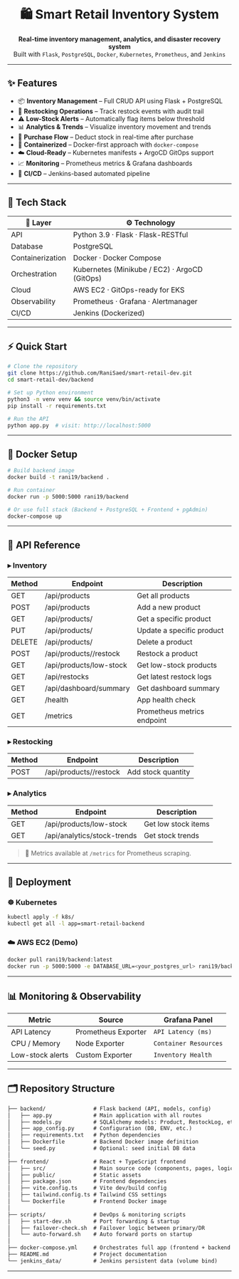 
<h1 align="center">🛍️ Smart Retail Inventory System</h1>

<p align="center">
  <strong>Real-time inventory management, analytics, and disaster recovery system</strong><br>
  Built with <code>Flask</code>, <code>PostgreSQL</code>, <code>Docker</code>, <code>Kubernetes</code>, <code>Prometheus</code>, and <code>Jenkins</code>
</p>

---

## ✨ Features

- 📦 <strong>Inventory Management</strong> – Full CRUD API using Flask + PostgreSQL
- 🔁 <strong>Restocking Operations</strong> – Track restock events with audit trail
- ⚠️ <strong>Low‑Stock Alerts</strong> – Automatically flag items below threshold
- 📊 <strong>Analytics & Trends</strong> – Visualize inventory movement and trends
- 🛒 <strong>Purchase Flow</strong> – Deduct stock in real-time after purchase
- 🐳 <strong>Containerized</strong> – Docker-first approach with `docker-compose`
- ☁️ <strong>Cloud‑Ready</strong> – Kubernetes manifests + ArgoCD GitOps support
- 📈 <strong>Monitoring</strong> – Prometheus metrics & Grafana dashboards
- 🚀 <strong>CI/CD</strong> – Jenkins-based automated pipeline

---

## 🧱 Tech Stack

| 🧩 Layer            | ⚙️ Technology                                      |
|--------------------|---------------------------------------------------|
| API                | Python 3.9 · Flask · Flask-RESTful               |
| Database           | PostgreSQL                                        |
| Containerization   | Docker · Docker Compose                          |
| Orchestration      | Kubernetes (Minikube / EC2) · ArgoCD (GitOps)    |
| Cloud              | AWS EC2 · GitOps-ready for EKS                   |
| Observability      | Prometheus · Grafana · Alertmanager              |
| CI/CD              | Jenkins (Dockerized)                             |

---

## ⚡ Quick Start

```bash
# Clone the repository
git clone https://github.com/RaniSaed/smart-retail-dev.git
cd smart-retail-dev/backend

# Set up Python environment
python3 -m venv venv && source venv/bin/activate
pip install -r requirements.txt

# Run the API
python app.py  # visit: http://localhost:5000
```

---

## 🐳 Docker Setup

```bash
# Build backend image
docker build -t rani19/backend .

# Run container
docker run -p 5000:5000 rani19/backend

# Or use full stack (Backend + PostgreSQL + Frontend + pgAdmin)
docker-compose up
```

---

## 📡 API Reference

### ▸ Inventory

| Method | Endpoint                                  | Description                         |
|--------|-------------------------------------------|-------------------------------------|
| GET    | /api/products                             | Get all products                    |
| POST   | /api/products                             | Add a new product                   |
| GET    | /api/products/<id>                        | Get a specific product              |
| PUT    | /api/products/<id>                        | Update a specific product           |
| DELETE | /api/products/<id>                        | Delete a product                    |
| POST   | /api/products/<id>/restock                | Restock a product                   |
| GET    | /api/products/low-stock                   | Get low-stock products              |
| GET    | /api/restocks                             | Get latest restock logs             |
| GET    | /api/dashboard/summary                    | Get dashboard summary               |
| GET    | /health                                   | App health check                    |
| GET    | /metrics                                  | Prometheus metrics endpoint         |


### ▸ Restocking

| Method | Endpoint                     | Description           |
|--------|------------------------------|-----------------------|
| POST   | /api/products/<id>/restock   | Add stock quantity    |

### ▸ Analytics

| Method | Endpoint                        | Description          |
|--------|----------------------------------|----------------------|
| GET    | /api/products/low-stock         | Get low stock items  |
| GET    | /api/analytics/stock-trends     | Get stock trends     |

> 🔐 Metrics available at `/metrics` for Prometheus scraping.

---

## 🚀 Deployment

### ☸️ Kubernetes

```bash
kubectl apply -f k8s/
kubectl get all -l app=smart-retail-backend
```

### ☁️ AWS EC2 (Demo)

```bash
docker pull rani19/backend:latest
docker run -p 5000:5000 -e DATABASE_URL=<your_postgres_url> rani19/backend
```

---

## 📊 Monitoring & Observability

| Metric            | Source              | Grafana Panel        |
|-------------------|---------------------|-----------------------|
| API Latency       | Prometheus Exporter | `API Latency (ms)`    |
| CPU / Memory      | Node Exporter       | `Container Resources` |
| Low-stock alerts  | Custom Exporter     | `Inventory Health`    |

---

## 🗂️ Repository Structure

```txt
├── backend/               # Flask backend (API, models, config)
│   ├── app.py             # Main application with all routes
│   ├── models.py          # SQLAlchemy models: Product, RestockLog, etc.
│   ├── app_config.py      # Configuration (DB, ENV, etc.)
│   ├── requirements.txt   # Python dependencies
│   ├── Dockerfile         # Backend Docker image definition
│   └── seed.py            # Optional: seed initial DB data
│
├── frontend/              # React + TypeScript frontend
│   ├── src/               # Main source code (components, pages, logic)
│   ├── public/            # Static assets
│   ├── package.json       # Frontend dependencies
│   ├── vite.config.ts     # Vite dev/build config
│   ├── tailwind.config.ts # Tailwind CSS settings
│   └── Dockerfile         # Frontend Docker image
│
├── scripts/               # DevOps & monitoring scripts
│   ├── start-dev.sh       # Port forwarding & startup
│   ├── failover-check.sh  # Failover logic between primary/DR
│   └── auto-forward.sh    # Auto forward ports on startup
│
├── docker-compose.yml     # Orchestrates full app (frontend + backend + db)
├── README.md              # Project documentation
└── jenkins_data/          # Jenkins persistent data (volume bind)

```

---


